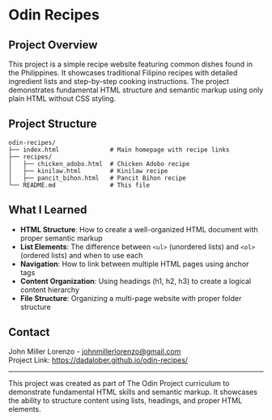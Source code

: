 # Odin Recipes

## Project Overview

This project is a simple recipe website featuring common dishes found in the Philippines. It showcases traditional Filipino recipes with detailed ingredient lists and step-by-step cooking instructions. The project demonstrates fundamental HTML structure and semantic markup using only plain HTML without CSS styling.

## Project Structure

```
odin-recipes/
├── index.html              # Main homepage with recipe links
├── recipes/
│   ├── chicken_adobo.html  # Chicken Adobo recipe
│   ├── kinilaw.html        # Kinilaw recipe
│   ├── pancit_bihon.html   # Pancit Bihon recipe
└── README.md               # This file
```

## What I Learned

- **HTML Structure**: How to create a well-organized HTML document with proper semantic markup
- **List Elements**: The difference between `<ul>` (unordered lists) and `<ol>` (ordered lists) and when to use each
- **Navigation**: How to link between multiple HTML pages using anchor tags
- **Content Organization**: Using headings (h1, h2, h3) to create a logical content hierarchy
- **File Structure**: Organizing a multi-page website with proper folder structure

## Contact

John Miller Lorenzo - johnmillerlorenzo@gmail.com  
Project Link: https://dadalober.github.io/odin-recipes/

---

This project was created as part of The Odin Project curriculum to demonstrate fundamental HTML skills and semantic markup. It showcases the ability to structure content using lists, headings, and proper HTML elements.
